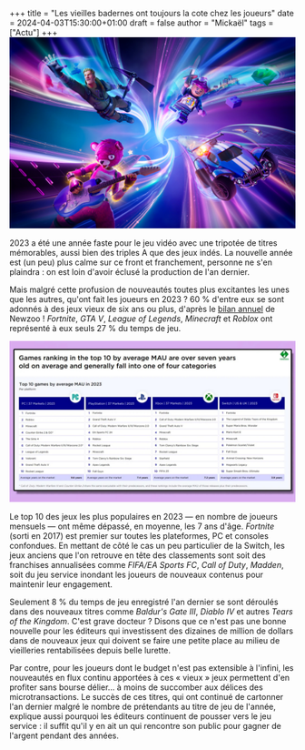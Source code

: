 +++
title = "Les vieilles badernes ont toujours la cote chez les joueurs"
date = 2024-04-03T15:30:00+01:00
draft = false
author = "Mickaël"
tags = ["Actu"]
+++ 
![Fortnite](Fortnite.jpg "Lancé il y a sept ans, Fortnite continue de tout cartonner.") 

2023 a été une année faste pour le jeu vidéo avec une tripotée de titres mémorables, aussi bien des triples A que des jeux indés. La nouvelle année est (un peu) plus calme sur ce front et franchement, personne ne s'en plaindra : on est loin d'avoir éclusé la production de l'an dernier. 

Mais malgré cette profusion de nouveautés toutes plus excitantes les unes que les autres, qu'ont fait les joueurs en 2023 ? 60 % d'entre eux se sont adonnés à des jeux vieux de six ans ou plus, d'après le [bilan annuel](https://newzoo.com/resources/trend-reports/pc-console-gaming-report-2024) de Newzoo ! *Fortnite*, *GTA V*, *League of Legends*, *Minecraft* et *Roblox* ont représenté à eux seuls 27 % du temps de jeu. 

![Classement Newzoo](Newzoo2023.jpg "Le classement Newzoo des jeux les plus populaires sur les principales plateformes.") 

Le top 10 des jeux les plus populaires en 2023 — en nombre de joueurs mensuels — ont même dépassé, en moyenne, les 7 ans d'âge. *Fortnite* (sorti en 2017) est premier sur toutes les plateformes, PC et consoles confondues. En mettant de côté le cas un peu particulier de la Switch, les jeux anciens que l'on retrouve en tête des classements sont soit des franchises annualisées comme *FIFA/EA Sports FC*, *Call of Duty*, *Madden*, soit du jeu service inondant les joueurs de nouveaux contenus pour maintenir leur engagement.

Seulement 8 % du temps de jeu enregistré l'an dernier se sont déroulés dans des nouveaux titres comme *Baldur's Gate III*, *Diablo IV* et autres *Tears of the Kingdom*. C'est grave docteur ? Disons que ce n'est pas une bonne nouvelle pour les éditeurs qui investissent des dizaines de million de dollars dans de nouveaux jeux qui doivent se faire une petite place au milieu de vieilleries rentabilisées depuis belle lurette.

Par contre, pour les joueurs dont le budget n'est pas extensible à l'infini, les nouveautés en flux continu apportées à ces « vieux » jeux permettent d'en profiter sans bourse délier… à moins de succomber aux délices des microtransactions. Le succès de ces titres, qui ont continué de cartonner l'an dernier malgré le nombre de prétendants au titre de jeu de l'année, explique aussi pourquoi les éditeurs continuent de pousser vers le jeu service : il suffit qu'il y en ait un qui rencontre son public pour gagner de l'argent pendant des années.